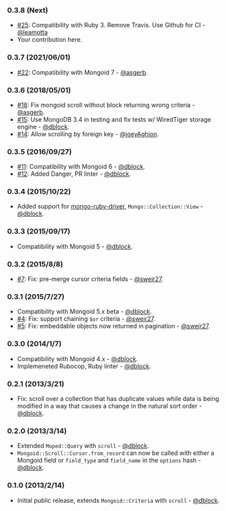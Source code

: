 ### 0.3.8 (Next)

* [#25](https://github.com/mongoid/mongoid-scroll/pull/25): Compatibility with Ruby 3. Remove Travis. Use Github for CI - [@leamotta](https://github.com/leamotta)
* Your contribution here.

### 0.3.7 (2021/06/01)

* [#22](https://github.com/mongoid/mongoid-scroll/pull/22): Compatibility with Mongoid 7 - [@asgerb](https://github.com/asgerb).

### 0.3.6 (2018/05/01)

* [#18](https://github.com/mongoid/mongoid-scroll/pull/18): Fix mongoid scroll without block returning wrong criteria - [@asgerb](https://github.com/asgerb).
* [#15](https://github.com/mongoid/mongoid-scroll/pull/15): Use MongoDB 3.4 in testing and fix tests w/ WiredTiger storage engine - [@dblock](https://github.com/dblock).
* [#14](https://github.com/mongoid/mongoid-scroll/pull/14): Allow scrolling by foreign key - [@joeyAghion](https://github.com/joeyAghion).

### 0.3.5 (2016/09/27)

* [#11](https://github.com/mongoid/mongoid-scroll/pull/11): Compatibility with Mongoid 6 - [@dblock](https://github.com/dblock).
* [#12](https://github.com/mongoid/mongoid-scroll/pull/12): Added Danger, PR linter - [@dblock](https://github.com/dblock).

### 0.3.4 (2015/10/22)

* Added support for [mongo-ruby-driver](https://github.com/mongodb/mongo-ruby-driver), `Mongo::Collection::View` - [@dblock](https://github.com/dblock).

### 0.3.3 (2015/09/17)

* Compatibility with Mongoid 5 - [@dblock](https://github.com/dblock).

### 0.3.2 (2015/8/8)

* [#7](https://github.com/mongoid/mongoid-scroll/pull/7): Fix: pre-merge cursor criteria fields - [@sweir27](https://github.com/sweir27).

### 0.3.1 (2015/7/27)

* Compatibility with Mongoid 5.x beta - [@dblock](https://github.com/dblock).
* [#4](https://github.com/mongoid/mongoid-scroll/pull/4): Fix: support chaining `$or` criteria - [@sweir27](https://github.com/sweir27).
* [#5](https://github.com/mongoid/mongoid-scroll/pull/5): Fix: embeddable objects now returned in pagination - [@sweir27](https://github.com/sweir27).

### 0.3.0 (2014/1/7)

* Compatibility with Mongoid 4.x - [@dblock](https://github.com/dblock).
* Implemeneted Rubocop, Ruby linter - [@dblock](https://github.com/dblock).

### 0.2.1 (2013/3/21)

* Fix: scroll over a collection that has duplicate values while data is being modified in a way that causes a change in the natural sort order - [@dblock](https://github.com/dblock).

### 0.2.0 (2013/3/14)

* Extended `Moped::Query` with `scroll` - [@dblock](https://github.com/dblock).
* `Mongoid::Scroll::Cursor.from_record` can now be called with either a Mongoid field or `field_type` and `field_name` in the `options` hash - [@dblock](https://github.com/dblock).

### 0.1.0 (2013/2/14)

* Initial public release, extends `Mongoid::Criteria` with `scroll` - [@dblock](https://github.com/dblock).
